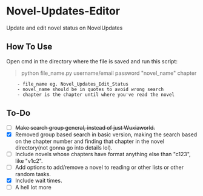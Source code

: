 # Novel-Updates-Editor

Update and edit novel status on NovelUpdates

## How To Use

Open cmd in the directory where the file is saved and run this script:
> python file_name.py username/email password "novel_name" chapter
```
    - file_name eg. Novel_Updates_Edit_Status
    - novel_name should be in quotes to avoid wrong search
    - chapter is the chapter until where you've read the novel
```


## To-Do

- [ ] ~~Make search group general, instead of just Wuxiaworld.~~
- [x] Removed group based search in basic version, making the search based on the chapter number and finding that chapter in the novel directory(not gonna go into details lol).
- [ ] Include novels whose chapters have format anything else than "c123", like "v1c2".
- [ ] Add options to add/remove a novel to reading or other lists or other random tasks.
- [x] Include wait times.
- [ ] A hell lot more
